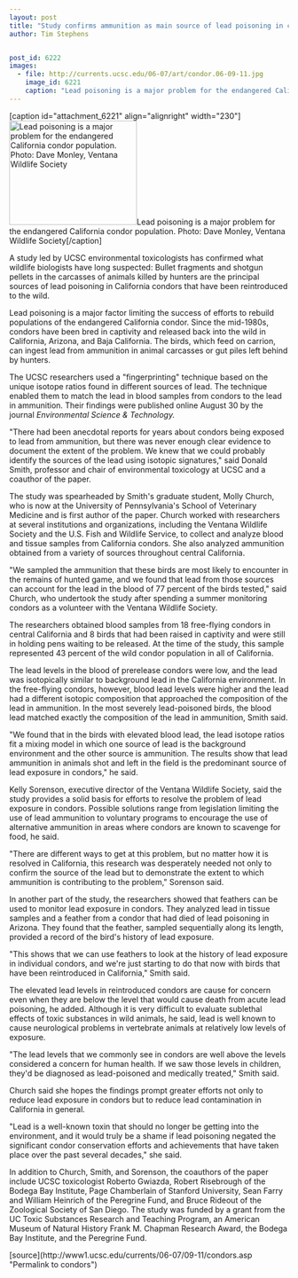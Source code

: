 ```yaml
---
layout: post
title: "Study confirms ammunition as main source of lead poisoning in condors"
author: Tim Stephens


post_id: 6222
images:
  - file: http://currents.ucsc.edu/06-07/art/condor.06-09-11.jpg
    image_id: 6221
    caption: "Lead poisoning is a major problem for the endangered California condor population. Photo: Dave Monley, Ventana Wildlife Society"
---
```


[caption id="attachment_6221" align="alignright" width="230"]<a href="http://localhost/mysite/wp-content/uploads/2006/09/condor.06-09-11.jpg"><img class="size-full wp-image-6221" src="http://localhost/mysite/wp-content/uploads/2006/09/condor.06-09-11.jpg" alt="Lead poisoning is a major problem for the endangered California condor population. Photo: Dave Monley, Ventana Wildlife Society" width="230" height="188" /></a>Lead poisoning is a major problem for the endangered California condor population. Photo: Dave Monley, Ventana Wildlife Society[/caption]
<a name="content" id="content"></a>
<p>
  A study led by UCSC environmental toxicologists has confirmed what wildlife biologists have long suspected: Bullet fragments and shotgun pellets in the carcasses of animals killed by hunters are the principal sources of lead poisoning in California condors that have been reintroduced to the wild.
</p>
<p>
  Lead poisoning is a major factor limiting the success of efforts to rebuild populations of the endangered California condor. Since the mid-1980s, condors have been bred in captivity and released back into the wild in California, Arizona, and Baja California. The birds, which feed on carrion, can ingest lead from ammunition in animal carcasses or gut piles left behind by hunters.
</p>
<p>
  The UCSC researchers used a "fingerprinting" technique based on the unique isotope ratios found in different sources of lead. The technique enabled them to match the lead in blood samples from condors to the lead in ammunition. Their findings were published online August 30 by the journal <i>Environmental Science &amp; Technology.</i>
</p>
<p>
  "There had been anecdotal reports for years about condors being exposed to lead from ammunition, but there was never enough clear evidence to document the extent of the problem. We knew that we could probably identify the sources of the lead using isotopic signatures," said Donald Smith, professor and chair of environmental toxicology at UCSC and a coauthor of the paper.
</p>
<p>
  The study was spearheaded by Smith's graduate student, Molly Church, who is now at the University of Pennsylvania's School of Veterinary Medicine and is first author of the paper. Church worked with researchers at several institutions and organizations, including the Ventana Wildlife Society and the U.S. Fish and Wildlife Service, to collect and analyze blood and tissue samples from California condors. She also analyzed ammunition obtained from a variety of sources throughout central California.
</p>
<p>
  "We sampled the ammunition that these birds are most likely to encounter in the remains of hunted game, and we found that lead from those sources can account for the lead in the blood of 77 percent of the birds tested," said Church, who undertook the study after spending a summer monitoring condors as a volunteer with the Ventana Wildlife Society.
</p>
<p>
  The researchers obtained blood samples from 18 free-flying condors in central California and 8 birds that had been raised in captivity and were still in holding pens waiting to be released. At the time of the study, this sample represented 43 percent of the wild condor population in all of California.
</p>
<p>
  The lead levels in the blood of prerelease condors were low, and the lead was isotopically similar to background lead in the California environment. In the free-flying condors, however, blood lead levels were higher and the lead had a different isotopic composition that approached the composition of the lead in ammunition. In the most severely lead-poisoned birds, the blood lead matched exactly the composition of the lead in ammunition, Smith said.
</p>
<p>
  "We found that in the birds with elevated blood lead, the lead isotope ratios fit a mixing model in which one source of lead is the background environment and the other source is ammunition. The results show that lead ammunition in animals shot and left in the field is the predominant source of lead exposure in condors," he said.
</p>
<p>
  Kelly Sorenson, executive director of the Ventana Wildlife Society, said the study provides a solid basis for efforts to resolve the problem of lead exposure in condors. Possible solutions range from legislation limiting the use of lead ammunition to voluntary programs to encourage the use of alternative ammunition in areas where condors are known to scavenge for food, he said.
</p>
<p>
  "There are different ways to get at this problem, but no matter how it is resolved in California, this research was desperately needed not only to confirm the source of the lead but to demonstrate the extent to which ammunition is contributing to the problem," Sorenson said.
</p>
<p>
  In another part of the study, the researchers showed that feathers can be used to monitor lead exposure in condors. They analyzed lead in tissue samples and a feather from a condor that had died of lead poisoning in Arizona. They found that the feather, sampled sequentially along its length, provided a record of the bird's history of lead exposure.
</p>
<p>
  "This shows that we can use feathers to look at the history of lead exposure in individual condors, and we're just starting to do that now with birds that have been reintroduced in California," Smith said.
</p>
<p>
  The elevated lead levels in reintroduced condors are cause for concern even when they are below the level that would cause death from acute lead poisoning, he added. Although it is very difficult to evaluate sublethal effects of toxic substances in wild animals, he said, lead is well known to cause neurological problems in vertebrate animals at relatively low levels of exposure.
</p>
<p>
  "The lead levels that we commonly see in condors are well above the levels considered a concern for human health. If we saw those levels in children, they'd be diagnosed as lead-poisoned and medically treated," Smith said.
</p>
<p>
  Church said she hopes the findings prompt greater efforts not only to reduce lead exposure in condors but to reduce lead contamination in California in general.
</p>
<p>
  "Lead is a well-known toxin that should no longer be getting into the environment, and it would truly be a shame if lead poisoning negated the significant condor conservation efforts and achievements that have taken place over the past several decades," she said.
</p>
<p>
  In addition to Church, Smith, and Sorenson, the coauthors of the paper include UCSC toxicologist Roberto Gwiazda, Robert Risebrough of the Bodega Bay Institute, Page Chamberlain of Stanford University, Sean Farry and William Heinrich of the Peregrine Fund, and Bruce Rideout of the Zoological Society of San Diego. The study was funded by a grant from the UC Toxic Substances Research and Teaching Program, an American Museum of Natural History Frank M. Chapman Research Award, the Bodega Bay Institute, and the Peregrine Fund.
</p>
[source](http://www1.ucsc.edu/currents/06-07/09-11/condors.asp "Permalink to condors")
